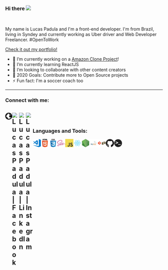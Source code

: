 ### Hi there <img src="https://raw.githubusercontent.com/MartinHeinz/MartinHeinz/master/wave.gif" width="30px">
<br />

My name is Lucas Padula and I'm a front-end developer.
I'm from Brazil, living in Syndey and currently working as Uber driver and Web Developer Freelancer.
#OpenToWork

[Check it out my portfolio!](https://www.lucaspadula.com/)

- 🔭 I’m currently working on a [Amazon Clone Project](https://github.com/Padul4/my-amazon-clone)!
- 🌱 I’m currently learning ReactJS
- 👯 I’m looking to collaborate with other content creators
- 🥅 2020 Goals: Contribute more to Open Source projects
- ⚡ Fun fact: I'm a soccer coach too

---

### Connect with me:

[<img align="left" alt="lucaspadula.com" width="22px" src="https://raw.githubusercontent.com/iconic/open-iconic/master/svg/globe.svg" />](https://www.lucaspadula.com/)
[<img align="left" alt="Lucas Padula | Facebook" width="22px" src="https://cdn.jsdelivr.net/npm/simple-icons@v3/icons/facebook.svg" />](https://www.facebook.com/lucas.padula.1)
[<img align="left" alt="Lucas Padula | LinkedIn" width="22px" src="https://cdn.jsdelivr.net/npm/simple-icons@v3/icons/linkedin.svg" />](https://www.linkedin.com/in/lucaspadula/)
[<img align="left" alt="Lucas Padula | Instagram" width="22px" src="https://cdn.jsdelivr.net/npm/simple-icons@v3/icons/instagram.svg" />](https://www.instagram.com/lpadula_/)
<br />
---

### Languages and Tools:

[<img align="left" alt="Visual Studio Code" width="26px" src="https://raw.githubusercontent.com/github/explore/80688e429a7d4ef2fca1e82350fe8e3517d3494d/topics/visual-studio-code/visual-studio-code.png" />][webdevplaylist]
[<img align="left" alt="HTML5" width="26px" src="https://raw.githubusercontent.com/github/explore/80688e429a7d4ef2fca1e82350fe8e3517d3494d/topics/html/html.png" />][webdevplaylist]
[<img align="left" alt="CSS3" width="26px" src="https://raw.githubusercontent.com/github/explore/80688e429a7d4ef2fca1e82350fe8e3517d3494d/topics/css/css.png" />][cssplaylist]
[<img align="left" alt="Sass" width="26px" src="https://raw.githubusercontent.com/github/explore/80688e429a7d4ef2fca1e82350fe8e3517d3494d/topics/sass/sass.png" />][cssplaylist]
[<img align="left" alt="JavaScript" width="26px" src="https://raw.githubusercontent.com/github/explore/80688e429a7d4ef2fca1e82350fe8e3517d3494d/topics/javascript/javascript.png" />][jsplaylist]
[<img align="left" alt="React" width="26px" src="https://raw.githubusercontent.com/github/explore/80688e429a7d4ef2fca1e82350fe8e3517d3494d/topics/react/react.png" />][reactplaylist]
[<img align="left" alt="Node.js" width="26px" src="https://raw.githubusercontent.com/github/explore/80688e429a7d4ef2fca1e82350fe8e3517d3494d/topics/nodejs/nodejs.png" />][webdevplaylist]
[<img align="left" alt="MySQL" width="26px" src="https://raw.githubusercontent.com/github/explore/80688e429a7d4ef2fca1e82350fe8e3517d3494d/topics/mysql/mysql.png" />][webdevplaylist]
[<img align="left" alt="Git" width="26px" src="https://raw.githubusercontent.com/github/explore/80688e429a7d4ef2fca1e82350fe8e3517d3494d/topics/git/git.png" />][webdevplaylist]
[<img align="left" alt="GitHub" width="26px" src="https://raw.githubusercontent.com/github/explore/78df643247d429f6cc873026c0622819ad797942/topics/github/github.png" />][webdevplaylist]
[<img align="left" alt="Terminal" width="26px" src="https://raw.githubusercontent.com/github/explore/80688e429a7d4ef2fca1e82350fe8e3517d3494d/topics/terminal/terminal.png" />][webdevplaylist]

<br />
<br />

[website]: https://codeSTACKr.com
[youtube]: https://youtube.com/codeSTACKr
[instagram]: https://instagram.com/codeSTACKr
[linkedin]: https://linkedin.com/in/codeSTACKr
[webdevplaylist]: https://www.youtube.com/playlist?list=PLkwxH9e_vrAJ0WbEsFA9W3I1W-g_BTsbt
[jsplaylist]: https://www.youtube.com/playlist?list=PLkwxH9e_vrALRJKu7wfXby3MKeflhTu6B
[cssplaylist]: https://www.youtube.com/playlist?list=PLkwxH9e_vrALSdvZuEh6gqQdmDoDIoqz4
[reactplaylist]: https://www.youtube.com/playlist?list=PLkwxH9e_vrAK4TdffpxKY3QGyHCpxFcQ0
